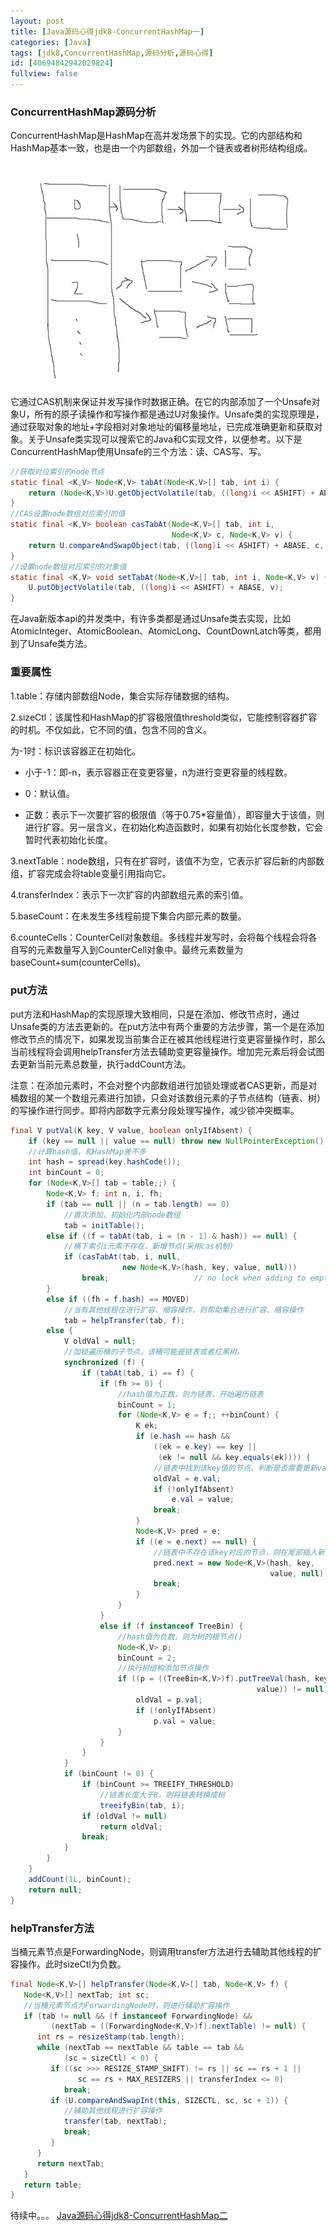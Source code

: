```yaml
---
layout: post
title: [Java源码心得jdk8-ConcurrentHashMap一]
categories: [Java]
tags: [jdk8,ConcurrentHashMap,源码分析,源码心得]
id: [40694842942029824]
fullview: false
---
```


### ConcurrentHashMap源码分析

ConcurrentHashMap是HashMap在高并发场景下的实现。它的内部结构和HashMap基本一致，也是由一个内部数组，外加一个链表或者树形结构组成。

![blob.png](/assets/resources/image/20171030/1509374380839078086.png "1509374380839078086.png")

它通过CAS机制来保证并发写操作时数据正确。在它的内部添加了一个Unsafe对象U，所有的原子读操作和写操作都是通过U对象操作。Unsafe类的实现原理是，通过获取对象的地址+字段相对对象地址的偏移量地址，已完成准确更新和获取对象。关于Unsafe类实现可以搜索它的Java和C实现文件，以便参考。以下是ConcurrentHashMap使用Unsafe的三个方法：读、CAS写、写。


```java
//获取对应索引的node节点
static final <K,V> Node<K,V> tabAt(Node<K,V>[] tab, int i) {
    return (Node<K,V>)U.getObjectVolatile(tab, ((long)i << ASHIFT) + ABASE);
}
//CAS设置node数组对应索引的值
static final <K,V> boolean casTabAt(Node<K,V>[] tab, int i,
                                    Node<K,V> c, Node<K,V> v) {
    return U.compareAndSwapObject(tab, ((long)i << ASHIFT) + ABASE, c, v);
}
//设置node数组对应索引的对象值
static final <K,V> void setTabAt(Node<K,V>[] tab, int i, Node<K,V> v) {
    U.putObjectVolatile(tab, ((long)i << ASHIFT) + ABASE, v);
}
```

在Java新版本api的并发类中，有许多类都是通过Unsafe类去实现，比如AtomicInteger、AtomicBoolean、AtomicLong、CountDownLatch等类，都用到了Unsafe类方法。

### 重要属性

1.table：存储内部数组Node，集合实际存储数据的结构。

2.sizeCtl：该属性和HashMap的扩容极限值threshold类似，它能控制容器扩容的时机。不仅如此，它不同的值，包含不同的含义。

为-1时：标识该容器正在初始化。

* 小于-1：即-n，表示容器正在变更容量，n为进行变更容量的线程数。

* 0：默认值。


* 正数：表示下一次要扩容的极限值（等于0.75\*容量值），即容量大于该值，则进行扩容。另一层含义，在初始化构造函数时，如果有初始化长度参数，它会暂时代表初始化长度。


3.nextTable：node数组，只有在扩容时，该值不为空，它表示扩容后新的内部数组，扩容完成会将table变量引用指向它。

4.transferIndex：表示下一次扩容的内部数组元素的索引值。

5.baseCount：在未发生多线程前提下集合内部元素的数量。


6.counteCells：CounterCell对象数组。多线程并发写时，会将每个线程会将各自写的元素数量写入到CounterCell对象中。最终元素数量为baseCount+sum(counterCells)。

### put方法


put方法和HashMap的实现原理大致相同，只是在添加、修改节点时，通过Unsafe类的方法去更新的。在put方法中有两个重要的方法步骤，第一个是在添加修改节点的情况下，如果发现当前集合正在被其他线程进行变更容量操作时，那么当前线程将会调用helpTransfer方法去辅助变更容量操作。增加完元素后将会试图去更新当前元素总数量，执行addCount方法。

注意：在添加元素时，不会对整个内部数组进行加锁处理或者CAS更新，而是对桶数组的某一个数组元素进行加锁，只会对该数组元素的子节点结构（链表、树）的写操作进行同步。即将内部数字元素分段处理写操作，减少锁冲突概率。

```java
final V putVal(K key, V value, boolean onlyIfAbsent) {
    if (key == null || value == null) throw new NullPointerException();
    //计算hash值，和HashMap差不多
    int hash = spread(key.hashCode());
    int binCount = 0;
    for (Node<K,V>[] tab = table;;) {
        Node<K,V> f; int n, i, fh;
        if (tab == null || (n = tab.length) == 0)
            //首次添加，初始化内部node数组
            tab = initTable();
        else if ((f = tabAt(tab, i = (n - 1) & hash)) == null) {
            //桶下索引i元素不存在，新增节点(采用cas机制)
            if (casTabAt(tab, i, null,
                         new Node<K,V>(hash, key, value, null)))
                break;                   // no lock when adding to empty bin
        }
        else if ((fh = f.hash) == MOVED)
            //当有其他线程在进行扩容、缩容操作，则帮助集合进行扩容、缩容操作
            tab = helpTransfer(tab, f);
        else {
            V oldVal = null;
            //加锁遍历桶的子节点，该桶可能是链表或者红黑树。
            synchronized (f) {
                if (tabAt(tab, i) == f) {
                    if (fh >= 0) {
                        //hash值为正数，则为链表，开始遍历链表
                        binCount = 1;
                        for (Node<K,V> e = f;; ++binCount) {
                            K ek;
                            if (e.hash == hash &&
                                ((ek = e.key) == key ||
                                 (ek != null && key.equals(ek)))) {
                                //链表中找到该key值的节点，判断是否需要更新value值
                                oldVal = e.val;
                                if (!onlyIfAbsent)
                                    e.val = value;
                                break;
                            }
                            Node<K,V> pred = e;
                            if ((e = e.next) == null) {
                                //链表中不存在该key对应的节点，则在尾部插入新节点
                                pred.next = new Node<K,V>(hash, key,
                                                          value, null);
                                break;
                            }
                        }
                    }
                    else if (f instanceof TreeBin) {
                        //hash值为负数，则为树的根节点()
                        Node<K,V> p;
                        binCount = 2;
                        //执行树结构添加节点操作
                        if ((p = ((TreeBin<K,V>)f).putTreeVal(hash, key,
                                                       value)) != null) {
                            oldVal = p.val;
                            if (!onlyIfAbsent)
                                p.val = value;
                        }
                    }
                }
            }
            if (binCount != 0) {
                if (binCount >= TREEIFY_THRESHOLD)
                    //链表长度大于8，则将链表转换成树
                    treeifyBin(tab, i);
                if (oldVal != null)
                    return oldVal;
                break;
            }
        }
    }
    addCount(1L, binCount);
    return null;
}
```

### helpTransfer方法

当桶元素节点是ForwardingNode，则调用transfer方法进行去辅助其他线程的扩容操作。此时sizeCtl为负数。


```java
final Node<K,V>[] helpTransfer(Node<K,V>[] tab, Node<K,V> f) {
   Node<K,V>[] nextTab; int sc;
   //当桶元素节点为ForwardingNode时，则进行辅助扩容操作
   if (tab != null && (f instanceof ForwardingNode) &&
         (nextTab = ((ForwardingNode<K,V>)f).nextTable) != null) {
      int rs = resizeStamp(tab.length);
      while (nextTab == nextTable && table == tab &&
            (sc = sizeCtl) < 0) {
         if ((sc >>> RESIZE_STAMP_SHIFT) != rs || sc == rs + 1 ||
               sc == rs + MAX_RESIZERS || transferIndex <= 0)
            break;
         if (U.compareAndSwapInt(this, SIZECTL, sc, sc + 1)) {
            //辅助其他线程进行扩容操作
            transfer(tab, nextTab);
            break;
         }
      }
      return nextTab;
   }
   return table;
}
```

待续中。。。 [Java源码心得jdk8-ConcurrentHashMap二](http://ctosb.com/article/46545554779406336)

